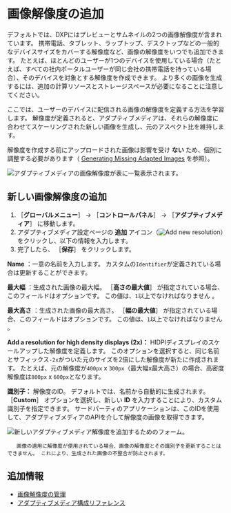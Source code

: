 # 画像解像度の追加

デフォルトでは、DXPにはプレビューとサムネイルの2つの画像解像度が含まれています。 携帯電話、タブレット、ラップトップ、デスクトップなどの一般的なデバイスサイズをカバーする解像度など、画像の解像度をいつでも追加できます。 たとえば、ほとんどのユーザーが1つのデバイスを使用している場合（たとえば、すべての社内ポータルユーザーが同じ会社の携帯電話を持っている場合）、そのデバイスを対象とする解像度を作成できます。 より多くの画像を生成するには、追加の計算リソースとストレージスペースが必要になることに注意してください。

ここでは、ユーザーのデバイスに配信される画像の解像度を定義する方法を学習します。 解像度が定義されると、アダプティブメディアは、それらの解像度に合わせてスケーリングされた新しい画像を生成し、元のアスペクト比を維持します。

解像度を作成する前にアップロードされた画像は影響を受け **ない** ため、個別に調整する必要があります（ [Generating Missing Adapted Images](./managing-image-resolutions.md#generating-missing-adapted-images) を参照）。

![アダプティブメディアの画像解像度が表に一覧表示されます。](./adding-image-resolutions/images/01.png)

<a name="adding-a-new-image-resolution" />

## 新しい画像解像度の追加

1. ［**グローバルメニュー**］ &rarr; ［**コントロールパネル**］ &rarr; ［**アダプティブメディア**］ に移動します。
1. アダプティブメディア設定ページの **追加** アイコン（![Add new resolution](../../../../images/icon-add.png)）をクリックし、以下の情報を入力します。
1. 完了したら、 ［**保存**］ をクリックします。

**Name** ：一意の名前を入力します。 カスタムの`Identifier`が定義されている場合は更新することができます。

**最大幅** ：生成された画像の最大幅。 ［**高さの最大値**］ が指定されている場合、このフィールドはオプションです。 この値は、`1`以上でなければなりません 。

**最大高さ** ：生成された画像の最大高さ。 ［**幅の最大値**］ が指定されている場合、このフィールドはオプションです。 この値は、`1`以上でなければなりません 。

**Add a resolution for high density displays (2x)：** HIDPIディスプレイのスケールアップした解像度を定義します。 このオプションを選択すると、同じ名前とサフィックス`-2x`がついた元のサイズを2倍にした解像度が新たに作成されます。  たとえば、元の解像度が`400px` x `300px`（最大幅x最大高さ）の場合、高密度解像度は`800px` x `600px`となります。

**識別子：** 解像度のID。 デフォルトでは、名前から自動的に生成されます。 ［**Custom**］ オプションを選択し、新しい **ID** を入力することにより、カスタム識別子を指定できます。 サードパーティのアプリケーションは、このIDを使用して、アダプティブメディアのAPIを介して解像度の画像を取得できます。

![新しいアダプティブメディア解像度を追加するためのフォーム。](./adding-image-resolutions/images/02.png)

```tip::
   画像の適用に解像度が使用されている場合、画像の解像度とその識別子を更新することはできません。 これにより、生成された画像の不整合が防止されます。
```

<a name="additional-information" />

## 追加情報

* [画像解像度の管理](./managing-image-resolutions.md)
* [アダプティブメディア構成リファレンス](./adaptive-media-configuration-reference.md)
